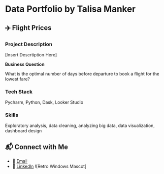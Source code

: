 # Data Portfolio by Talisa Manker

## ✈️ Flight Prices
### Project Description
[Insert Descrtiption Here]

**Business Question**

What is the optimal number of days before departure to book a flight for the lowest fare?

### Tech Stack 
Pycharm, Python, Dask, Looker Studio 

### Skills
Exploratory analysis, data cleaning, analyzing big data, data visualization, dashboard design 


## 📬 Connect with Me
- 📧 [Email](mailto:talisamanker@gmail.com)
- 🔗 [LinkedIn](https://www.linkedin.com/in/talisamanker/)
![Retro Windows Mascot]
